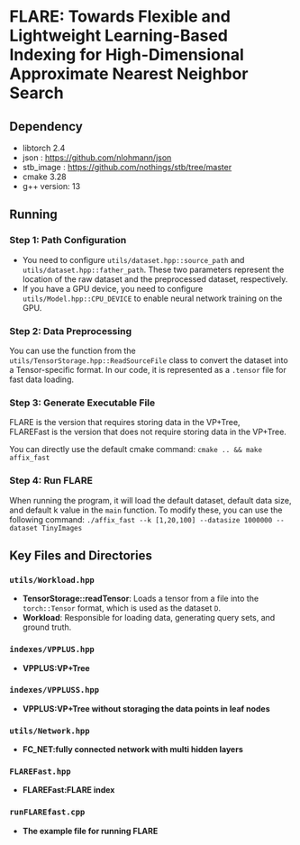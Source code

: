 # FLARE: Towards Flexible and Lightweight Learning-Based Indexing for High-Dimensional Approximate Nearest Neighbor Search


## Dependency

+ libtorch 2.4
+ json : https://github.com/nlohmann/json
+ stb_image : https://github.com/nothings/stb/tree/master
+ cmake 3.28
+ g++ version: 13

## Running
### Step 1: Path Configuration
+ You need to configure `utils/dataset.hpp::source_path` and `utils/dataset.hpp::father_path`. These two parameters represent the location of the raw dataset and the preprocessed dataset, respectively.
+ If you have a GPU device, you need to configure `utils/Model.hpp::CPU_DEVICE` to enable neural network training on the GPU.

### Step 2: Data Preprocessing

You can use the function from the `utils/TensorStorage.hpp::ReadSourceFile` class to convert the dataset into a Tensor-specific format. In our code, it is represented as a `.tensor` file for fast data loading.

### Step 3: Generate Executable File

FLARE is the version that requires storing data in the VP+Tree,  
FLAREFast is the version that does not require storing data in the VP+Tree.

You can directly use the default cmake command:
``cmake .. && make affix_fast``


### Step 4: Run FLARE

When running the program, it will load the default dataset, default data size, and default k value in the `main` function. To modify these, you can use the following command:
``./affix_fast --k [1,20,100] --datasize 1000000 --dataset TinyImages``


## Key Files and Directories

### `utils/Workload.hpp`
+ **TensorStorage::readTensor**: Loads a tensor from a file into the `torch::Tensor` format, which is used as the dataset `D`.
+ **Workload**: Responsible for loading data, generating query sets, and ground truth.

### `indexes/VPPLUS.hpp`
+ **VPPLUS:VP+Tree**

### `indexes/VPPLUSS.hpp`
+ **VPPLUS:VP+Tree without storaging the data points in leaf nodes**

### `utils/Network.hpp`
+ **FC_NET:fully connected network with multi hidden layers**

### `FLAREFast.hpp`
+ **FLAREFast:FLARE index**

### `runFLAREfast.cpp`
+ **The example file for running FLARE**


